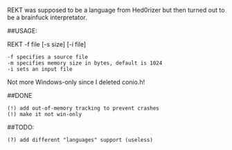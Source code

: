 REKT was supposed to be a language from Hed0rizer but then turned out to be a brainfuck interpretator.

##USAGE:
	
REKT -f file [-s size] [-i file]

	-f specifies a source file
	-m specifies memory size in bytes, default is 1024
	-i sets an input file

Not more Windows-only since I deleted conio.h!

##DONE

	(!) add out-of-memory tracking to prevent crashes
	(!) make it not win-only
	
##TODO:

	(?) add different "languages" support (useless)
